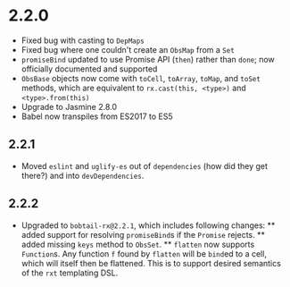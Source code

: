 # 2.2.0

* Fixed bug with casting to `DepMaps`
* Fixed bug where one couldn't create an `ObsMap` from a `Set`
* `promiseBind` updated to use Promise API (`then`) rather than `done`; now officially
documented and supported
* `ObsBase` objects now come with `toCell`, `toArray`, `toMap`, and `toSet` methods, 
which are equivalent to `rx.cast(this, <type>)` and `<type>.from(this)`
* Upgrade to Jasmine 2.8.0
* Babel now transpiles from ES2017 to ES5

## 2.2.1
* Moved `eslint` and `uglify-es` out of `dependencies` (how did they get there?) and into `devDependencies`.

## 2.2.2
* Upgraded to `bobtail-rx@2.2.1`, which includes following changes:
** added support for resolving `promiseBind`s if the `Promise` rejects.
** added missing `keys` method to `ObsSet`.
** `flatten` now supports `Function`s. Any function `f` found by `flatten` will be `bind`ed to a cell, which will itself
then be flattened. This is to support desired semantics of the `rxt` templating DSL.